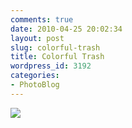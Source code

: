 ```yaml
---
comments: true
date: 2010-04-25 20:02:34
layout: post
slug: colorful-trash
title: Colorful Trash
wordpress_id: 3192
categories:
- PhotoBlog
---
```


![](http://ryanfitzer.com/main/wp-content/uploads/2010/04/2010-04-09-at-14-11-26-1.jpg)
